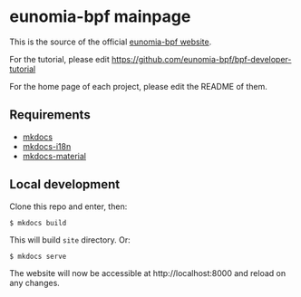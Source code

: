 # eunomia-bpf mainpage



This is the source of the official [eunomia-bpf website][official website].

For the tutorial, please edit https://github.com/eunomia-bpf/bpf-developer-tutorial

For the home page of each project, please edit the README of them.

[official website]: https://eunomia.dev

## Requirements

- [mkdocs](https://www.mkdocs.org/)
- [mkdocs-i18n](https://pypi.org/project/mkdocs-i18n/)
- [mkdocs-material](https://squidfunk.github.io/mkdocs-material/)

## Local development

Clone this repo and enter, then:  

```
$ mkdocs build
```

This will build `site` directory. Or:

```
$ mkdocs serve
```

The website will now be accessible at http://localhost:8000 and reload on any changes.
